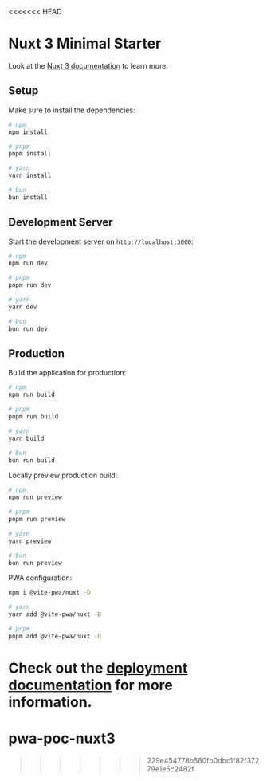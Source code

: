 <<<<<<< HEAD

# Nuxt 3 Minimal Starter

Look at the [Nuxt 3 documentation](https://nuxt.com/docs/getting-started/introduction) to learn more.

## Setup

Make sure to install the dependencies:

```bash
# npm
npm install

# pnpm
pnpm install

# yarn
yarn install

# bun
bun install
```

## Development Server

Start the development server on `http://localhost:3000`:

```bash
# npm
npm run dev

# pnpm
pnpm run dev

# yarn
yarn dev

# bun
bun run dev
```

## Production

Build the application for production:

```bash
# npm
npm run build

# pnpm
pnpm run build

# yarn
yarn build

# bun
bun run build
```

Locally preview production build:

```bash
# npm
npm run preview

# pnpm
pnpm run preview

# yarn
yarn preview

# bun
bun run preview
```

PWA configuration:

```bash
npm i @vite-pwa/nuxt -D

# yarn
yarn add @vite-pwa/nuxt -D

# pnpm
pnpm add @vite-pwa/nuxt -D
```

# Check out the [deployment documentation](https://nuxt.com/docs/getting-started/deployment) for more information.

# pwa-poc-nuxt3

> > > > > > > 229e454778b560fb0dbc1f82f37279e1e5c2482f
